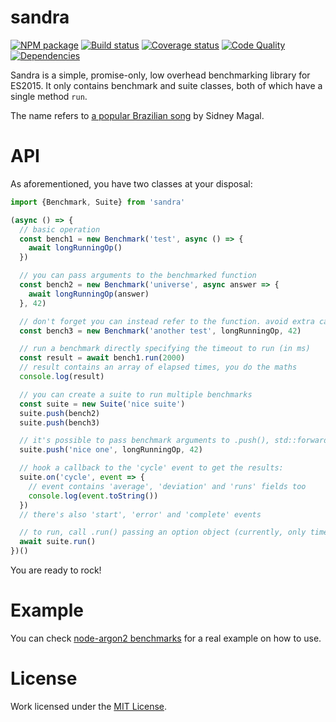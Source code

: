 # sandra
[![NPM package][npm-image]][npm-url] [![Build status][travis-image]][travis-url] [![Coverage status][coverage-image]][coverage-url] [![Code Quality][codequality-image]][codequality-url] [![Dependencies][david-dm-image]][david-dm-url]

Sandra is a simple, promise-only, low overhead benchmarking library for ES2015.
It only contains benchmark and suite classes, both of which have a single
method `run`.

The name refers to [a popular Brazilian song](https://youtu.be/xL6ZHzTvm3g) by
Sidney Magal.

# API
As aforementioned, you have two classes at your disposal:

```js
import {Benchmark, Suite} from 'sandra'

(async () => {
  // basic operation
  const bench1 = new Benchmark('test', async () => {
    await longRunningOp()
  })

  // you can pass arguments to the benchmarked function
  const bench2 = new Benchmark('universe', async answer => {
    await longRunningOp(answer)
  }, 42)

  // don't forget you can instead refer to the function. avoid extra calls!
  const bench3 = new Benchmark('another test', longRunningOp, 42)

  // run a benchmark directly specifying the timeout to run (in ms)
  const result = await bench1.run(2000)
  // result contains an array of elapsed times, you do the maths
  console.log(result)

  // you can create a suite to run multiple benchmarks
  const suite = new Suite('nice suite')
  suite.push(bench2)
  suite.push(bench3)

  // it's possible to pass benchmark arguments to .push(), std::forward-like
  suite.push('nice one', longRunningOp, 42)

  // hook a callback to the 'cycle' event to get the results:
  suite.on('cycle', event => {
    // event contains 'average', 'deviation' and 'runs' fields too
    console.log(event.toString())
  })
  // there's also 'start', 'error' and 'complete' events

  // to run, call .run() passing an option object (currently, only timeout)
  await suite.run()
})()
```

You are ready to rock!

# Example
You can check [node-argon2 benchmarks](https://github.com/ranisalt/node-argon2/blob/d138f7d33955c571ee5c5eb7d4b81032be0f05fd/benchmark.js)
for a real example on how to use.

# License
Work licensed under the [MIT License](LICENSE).

[npm-image]: https://img.shields.io/npm/v/sandra.svg?style=flat-square
[npm-url]: https://www.npmjs.com/package/sandra
[travis-image]: https://img.shields.io/travis/ranisalt/sandra/master.svg?style=flat-square
[travis-url]: https://travis-ci.org/ranisalt/sandra
[coverage-image]: https://img.shields.io/coveralls/ranisalt/sandra/master.svg?style=flat-square
[coverage-url]: https://coveralls.io/github/ranisalt/sandra
[codequality-image]: https://img.shields.io/codacy/15927f4eb15747fd8a537e48a04bd4f6/master.svg?style=flat-square
[codequality-url]: https://www.codacy.com/app/ranisalt/sandra
[david-dm-image]: https://img.shields.io/david/ranisalt/sandra.svg?style=flat-square
[david-dm-url]: https://david-dm.org/ranisalt/sandra
